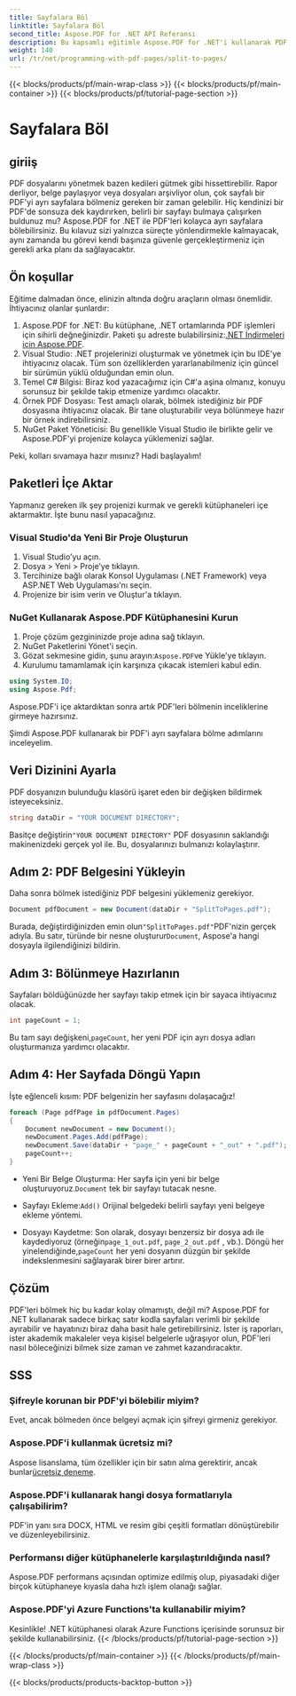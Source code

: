 ```yaml
---
title: Sayfalara Böl
linktitle: Sayfalara Böl
second_title: Aspose.PDF for .NET API Referansı
description: Bu kapsamlı eğitimle Aspose.PDF for .NET'i kullanarak PDF'leri kolayca tek tek sayfalara bölün. Adım adım kılavuz dahildir.
weight: 140
url: /tr/net/programming-with-pdf-pages/split-to-pages/
---
```


{{< blocks/products/pf/main-wrap-class >}}
{{< blocks/products/pf/main-container >}}
{{< blocks/products/pf/tutorial-page-section >}}

# Sayfalara Böl

## giriiş

PDF dosyalarını yönetmek bazen kedileri gütmek gibi hissettirebilir. Rapor derliyor, belge paylaşıyor veya dosyaları arşivliyor olun, çok sayfalı bir PDF'yi ayrı sayfalara bölmeniz gereken bir zaman gelebilir. Hiç kendinizi bir PDF'de sonsuza dek kaydırırken, belirli bir sayfayı bulmaya çalışırken buldunuz mu? Aspose.PDF for .NET ile PDF'leri kolayca ayrı sayfalara bölebilirsiniz. Bu kılavuz sizi yalnızca süreçte yönlendirmekle kalmayacak, aynı zamanda bu görevi kendi başınıza güvenle gerçekleştirmeniz için gerekli arka planı da sağlayacaktır.

## Ön koşullar

Eğitime dalmadan önce, elinizin altında doğru araçların olması önemlidir. İhtiyacınız olanlar şunlardır:

1. Aspose.PDF for .NET: Bu kütüphane, .NET ortamlarında PDF işlemleri için sihirli değneğinizdir. Paketi şu adreste bulabilirsiniz:[.NET İndirmeleri için Aspose.PDF](https://releases.aspose.com/pdf/net/).
2. Visual Studio: .NET projelerinizi oluşturmak ve yönetmek için bu IDE'ye ihtiyacınız olacak. Tüm son özelliklerden yararlanabilmeniz için güncel bir sürümün yüklü olduğundan emin olun.
3. Temel C# Bilgisi: Biraz kod yazacağımız için C#'a aşina olmanız, konuyu sorunsuz bir şekilde takip etmenize yardımcı olacaktır.
4. Örnek PDF Dosyası: Test amaçlı olarak, bölmek istediğiniz bir PDF dosyasına ihtiyacınız olacak. Bir tane oluşturabilir veya bölünmeye hazır bir örnek indirebilirsiniz.
5. NuGet Paket Yöneticisi: Bu genellikle Visual Studio ile birlikte gelir ve Aspose.PDF'yi projenize kolayca yüklemenizi sağlar.

Peki, kolları sıvamaya hazır mısınız? Hadi başlayalım!

## Paketleri İçe Aktar

Yapmanız gereken ilk şey projenizi kurmak ve gerekli kütüphaneleri içe aktarmaktır. İşte bunu nasıl yapacağınız.

### Visual Studio'da Yeni Bir Proje Oluşturun

1. Visual Studio’yu açın.
2. Dosya > Yeni > Proje’ye tıklayın.
3. Tercihinize bağlı olarak Konsol Uygulaması (.NET Framework) veya ASP.NET Web Uygulaması'nı seçin.
4. Projenize bir isim verin ve Oluştur'a tıklayın.

### NuGet Kullanarak Aspose.PDF Kütüphanesini Kurun

1. Proje çözüm gezgininizde proje adına sağ tıklayın.
2. NuGet Paketlerini Yönet'i seçin.
3.  Gözat sekmesine gidin, şunu arayın:`Aspose.PDF`ve Yükle'ye tıklayın.
4. Kurulumu tamamlamak için karşınıza çıkacak istemleri kabul edin.

```csharp
using System.IO;
using Aspose.Pdf;
```

Aspose.PDF'i içe aktardıktan sonra artık PDF'leri bölmenin inceliklerine girmeye hazırsınız.

Şimdi Aspose.PDF kullanarak bir PDF'i ayrı sayfalara bölme adımlarını inceleyelim.

## Veri Dizinini Ayarla

PDF dosyanızın bulunduğu klasörü işaret eden bir değişken bildirmek isteyeceksiniz.

```csharp
string dataDir = "YOUR DOCUMENT DIRECTORY";
```

 Basitçe değiştirin`"YOUR DOCUMENT DIRECTORY"` PDF dosyasının saklandığı makinenizdeki gerçek yol ile. Bu, dosyalarınızı bulmanızı kolaylaştırır.

## Adım 2: PDF Belgesini Yükleyin

Daha sonra bölmek istediğiniz PDF belgesini yüklemeniz gerekiyor.

```csharp
Document pdfDocument = new Document(dataDir + "SplitToPages.pdf");
```

 Burada, değiştirdiğinizden emin olun`"SplitToPages.pdf"`PDF'nizin gerçek adıyla. Bu satır, türünde bir nesne oluşturur`Document`, Aspose'a hangi dosyayla ilgilendiğinizi bildirin.

## Adım 3: Bölünmeye Hazırlanın

Sayfaları böldüğünüzde her sayfayı takip etmek için bir sayaca ihtiyacınız olacak. 

```csharp
int pageCount = 1;
```

 Bu tam sayı değişkeni,`pageCount`, her yeni PDF için ayrı dosya adları oluşturmanıza yardımcı olacaktır.

## Adım 4: Her Sayfada Döngü Yapın

İşte eğlenceli kısım: PDF belgenizin her sayfasını dolaşacağız!

```csharp
foreach (Page pdfPage in pdfDocument.Pages)
{
    Document newDocument = new Document();
    newDocument.Pages.Add(pdfPage);
    newDocument.Save(dataDir + "page_" + pageCount + "_out" + ".pdf");
    pageCount++;
}
```

-  Yeni Bir Belge Oluşturma: Her sayfa için yeni bir belge oluşturuyoruz.`Document` tek bir sayfayı tutacak nesne.
  
-  Sayfayı Ekleme:`Add()` Orijinal belgedeki belirli sayfayı yeni belgeye ekleme yöntemi.

-  Dosyayı Kaydetme: Son olarak, dosyayı benzersiz bir dosya adı ile kaydediyoruz (örneğin`page_1_out.pdf`, `page_2_out.pdf` , vb.). Döngü her yinelendiğinde,`pageCount` her yeni dosyanın düzgün bir şekilde indekslenmesini sağlayarak birer birer artırır. 

## Çözüm

PDF'leri bölmek hiç bu kadar kolay olmamıştı, değil mi? Aspose.PDF for .NET kullanarak sadece birkaç satır kodla sayfaları verimli bir şekilde ayırabilir ve hayatınızı biraz daha basit hale getirebilirsiniz. İster iş raporları, ister akademik makaleler veya kişisel belgelerle uğraşıyor olun, PDF'leri nasıl böleceğinizi bilmek size zaman ve zahmet kazandıracaktır.

## SSS

### Şifreyle korunan bir PDF'yi bölebilir miyim?
Evet, ancak bölmeden önce belgeyi açmak için şifreyi girmeniz gerekiyor.

### Aspose.PDF'i kullanmak ücretsiz mi?
 Aspose lisanslama, tüm özellikler için bir satın alma gerektirir, ancak bunlar[ücretsiz deneme](https://releases.aspose.com/).

### Aspose.PDF'i kullanarak hangi dosya formatlarıyla çalışabilirim?
PDF'in yanı sıra DOCX, HTML ve resim gibi çeşitli formatları dönüştürebilir ve düzenleyebilirsiniz.

### Performansı diğer kütüphanelerle karşılaştırıldığında nasıl?
Aspose.PDF performans açısından optimize edilmiş olup, piyasadaki diğer birçok kütüphaneye kıyasla daha hızlı işlem olanağı sağlar.

### Aspose.PDF'yi Azure Functions'ta kullanabilir miyim?
Kesinlikle! .NET kütüphanesi olarak Azure Functions içerisinde sorunsuz bir şekilde kullanabilirsiniz.
{{< /blocks/products/pf/tutorial-page-section >}}

{{< /blocks/products/pf/main-container >}}
{{< /blocks/products/pf/main-wrap-class >}}

{{< blocks/products/products-backtop-button >}}

